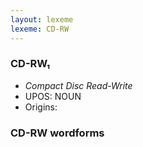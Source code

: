 ```yaml
---
layout: lexeme
lexeme: CD-RW
---
```


###  CD-RW₁

* _Compact Disc Read-Write_
* UPOS:  NOUN
* Origins: 


### CD-RW wordforms



